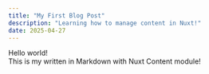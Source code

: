 ```yaml
---
title: "My First Blog Post"
description: "Learning how to manage content in Nuxt!"
date: 2025-04-27
---
```


Hello world!  
This is my  written in Markdown with Nuxt Content module!
